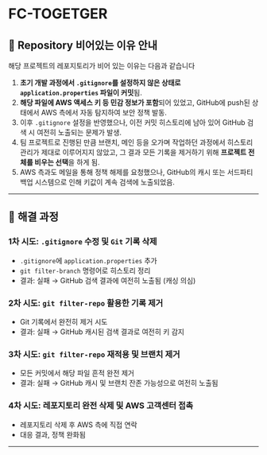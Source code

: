 # FC-TOGETGER

## 🔐 Repository 비어있는 이유 안내

해당 프로젝트의 레포지토리가 비어 있는 이유는 다음과 같습니다

1. **초기 개발 과정에서 `.gitignore`를 설정하지 않은 상태로 `application.properties` 파일이 커밋**됨.
2. **해당 파일에 AWS 액세스 키 등 민감 정보가 포함**되어 있었고, GitHub에 push된 상태에서 AWS 측에서 자동 탐지하여 보안 정책 발동.
3. 이후 `.gitignore` 설정을 반영했으나, 이전 커밋 히스토리에 남아 있어 GitHub 검색 시 여전히 노출되는 문제가 발생.
4. 팀 프로젝트로 진행된 만큼 브랜치, 메인 등을 오가며 작업하던 과정에서 히스토리 관리가 제대로 이루어지지 않았고, 그 결과 모든 기록을 제거하기 위해 **프로젝트 전체를 비우는 선택**을 하게 됨.
5. AWS 측과도 메일을 통해 정책 해제를 요청했으나, GitHub의 캐시 또는 서드파티 백업 시스템으로 인해 키값이 계속 검색에 노출되었음.

---

## 🔹 해결 과정

### 1차 시도: `.gitignore` 수정 및 `Git` 기록 삭제
- `.gitignore`에 `application.properties` 추가
- `git filter-branch` 명령어로 히스토리 정리
- 결과: 실패 → GitHub 검색 결과에 여전히 노출됨 (캐싱 의심)

### 2차 시도: `git filter-repo` 활용한 기록 제거
- Git 기록에서 완전히 제거 시도
- 결과: 실패 → GitHub 캐시된 검색 결과로 여전히 키 감지

### 3차 시도: `git filter-repo` 재적용 및 브랜치 제거
- 모든 커밋에서 해당 파일 흔적 완전 제거
- 결과: 실패 → GitHub 캐시 및 브랜치 잔존 가능성으로 여전히 노출됨

### 4차 시도: 레포지토리 완전 삭제 및 AWS 고객센터 접촉
- 레포지토리 삭제 후 AWS 측에 직접 연락
- 대응 결과, 정책 완화됨

---
